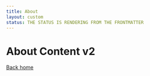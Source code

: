 ```yaml
---
title: About
layout: custom
status: THE STATUS IS RENDERING FROM THE FRONTMATTER
---
```


# About Content v2

[Back home](/)
